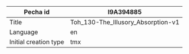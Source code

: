 |Pecha id | I9A394885
| --- | --- 
|Title | Toh_130-The_Illusory_Absorption-v1 
|Language | en
|Initial creation type | tmx